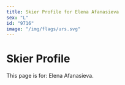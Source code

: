 ```yaml
---
title: Skier Profile for Elena Afanasieva
sex: "L"
id: "9716"
image: "/img/flags/urs.svg" 
---
```


# Skier Profile

This page is for: Elena Afanasieva.
    